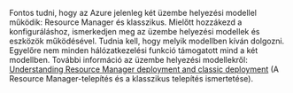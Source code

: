 Fontos tudni, hogy az Azure jelenleg két üzembe helyezési modellel működik: Resource Manager és klasszikus. Mielőtt hozzákezd a konfiguráláshoz, ismerkedjen meg az üzembe helyezési modellek és eszközök működésével. Tudnia kell, hogy melyik modellben kíván dolgozni. Egyelőre nem minden hálózatkezelési funkció támogatott mind a két modellben. További információ az üzembe helyezési modellekről: [Understanding Resource Manager deployment and classic deployment](../articles/resource-manager-deployment-model.md) (A Resource Manager-telepítés és a klasszikus telepítés ismertetése).


<!--HONumber=Sep16_HO4-->


